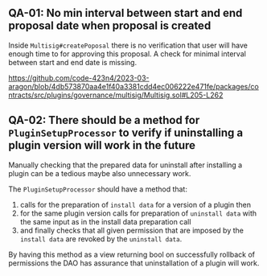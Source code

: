 ## **QA-01**: No min interval between start and end proposal date when proposal is created

Inside `Multisig#createPoposal` there is no verification that user will have enough time to for approving this proposal. A check for minimal interval between start and end date is missing.

https://github.com/code-423n4/2023-03-aragon/blob/4db573870aa4e1f40a3381cdd4ec006222e471fe/packages/contracts/src/plugins/governance/multisig/Multisig.sol#L205-L262

## **QA-02**: There should be a method for `PluginSetupProcessor` to verify if uninstalling a plugin version will work in the future

Manually checking that the prepared data for uninstall after installing a plugin can be a tedious maybe also unnecessary work.

The `PluginSetupProcessor` should have a method that:
1. calls for the preparation of `install data` for a version of a plugin then
2. for the same plugin version calls for preparation of `uninstall data` with the same input as in the install data preparation call
3. and finally checks that all given permission that are imposed by the `install data` are revoked by the `uninstall data`.

By having this method as a view returning bool on successfully rollback of permissions the DAO has assurance that uninstallation of a plugin will work.